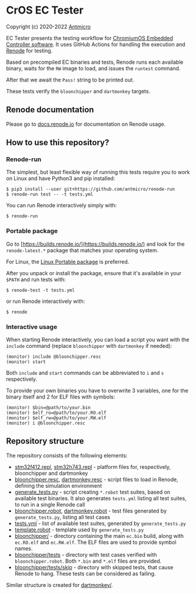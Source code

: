 # CrOS EC Tester


Copyright (c) 2020-2022 [Antmicro](https://www.antmicro.com)

EC Tester presents the testing workflow for [ChromiumOS Embedded Controller software](https://chromium.googlesource.com/chromiumos/platform/ec/).
It uses GitHub Actions for handling the execution and [Renode](https://renode.io) for testing.

Based on precompiled EC binaries and tests, Renode runs each available binary, waits for the `RW` image to load, and issues the `runtest` command.

After that we await the `Pass!` string to be printed out.

These tests verify the `bloonchipper` and `dartmonkey` targets.

## Renode documentation

Please go to [docs.renode.io](https://docs.renode.io/) for documentation on Renode usage.

## How to use this repository?

### Renode-run

The simplest, but least flexible way of running this tests require you to work on Linux and have Python3 and pip installed:

```
$ pip3 install --user git+https://github.com/antmicro/renode-run
$ renode-run test -- -t tests.yml
```

You can run Renode interactively simply with:

```
$ renode-run
```

### Portable package

Go to [https://builds.renode.io/](https://builds.renode.io/) and look for the `renode-latest.*` package that matches your operating system.

For Linux, the [Linux Portable package](https://dl.antmicro.com/projects/renode/builds/renode-latest.linux-portable.tar.gz) is preferred.

After you unpack or install the package, ensure that it's available in your `$PATH` and run tests with:

```
$ renode-test -t tests.yml
```

or run Renode interactively with:

```
$ renode
```

### Interactive usage

When starting Renode interactively, you can load a script you want with the `include` command (replace `bloonchipper` with `dartmonkey` if needed):

```
(monitor) include @bloonchipper.resc
(monitor) start
```

Both `include` and `start` commands can be abbreviated to `i` and `s` respectively.

To provide your own binaries you have to overwrite 3 variables, one for the binary itself and 2 for ELF files with symbols:

```
(monitor) $bin=@path/to/your.bin
(monitor) $elf_ro=@path/to/your.RO.elf
(monitor) $elf_rw=@path/to/your.RW.elf
(monitor) i @bloonchipper.resc
```

## Repository structure

The repository consists of the following elements:

- [stm32f412.repl](stm32f412.repl), [stm32h743.repl](stm32h743.repl) - platform files for, respectively, bloonchipper and dartmonkey
- [bloonchipper.resc](bloonchipper.resc), [dartmonkey.resc](dartmonkey.resc) - script files to load in Renode, defining the simulation environment
- [generate_tests.py](generate_tests.py) - script creating `*.robot` test suites, based on available test binaries. It also generates `tests.yml` listing all test suites, to run in a single Renode call
- [bloonchipper.robot](bloonchipper.robot), [dartmonkey.robot](dartmonkey.robot) - test files generated by `generate_tests.py`, listing all test cases
- [tests.yml](tests.yml) - list of available test suites, generated by `generate_tests.py`
- [template.robot](template.robot) - template used by `generate_tests.py`
- [bloonchipper/](bloonchipper) - directory containing the main `ec.bin` build, along with `ec.RO.elf` and `ec.RW.elf`. The ELF files are used to provide symbol names.
- [bloonchipper/tests](bloonchipper/tests) - directory with test cases verified with `bloonchipper.robot`. Both `*.bin` and `*.elf` files are provided.
- [bloonchipper/tests/skip](bloonchipper/tests/skip) - directory with skipped tests, that cause Renode to hang. These tests can be considered as failing.

Similar structure is created for [dartmonkey/](dartmonkey).
